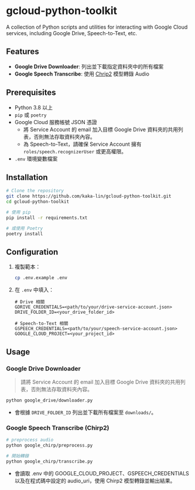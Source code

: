 # gcloud-python-toolkit

A collection of Python scripts and utilities for interacting with Google Cloud services, including Google Drive, Speech-to-Text, etc.

## Features

- **Google Drive Downloader**: 列出並下載指定資料夾中的所有檔案
- **Google Speech Transcribe**: 使用 [Chrip2](https://cloud.google.com/speech-to-text/v2/docs/chirp_2-model) 模型轉錄 Audio

## Prerequisites

- Python 3.8 以上
- `pip` 或 `poetry`
- Google Cloud 服務帳號 JSON 憑證
  - 將 Service Account 的 email 加入目標 Google Drive 資料夾的共用列表，否則無法存取資料夾內容。
  - 為 Speech-to-Text，請確保 Service Account 擁有 `roles/speech.recognizerUser` 或更高權限。
- `.env` 環境變數檔案

## Installation

```bash
# Clone the repository
git clone https://github.com/kaka-lin/gcloud-python-toolkit.git
cd gcloud-python-toolkit

# 使用 pip
pip install -r requirements.txt

# 或使用 Poetry
poetry install
```

## Configuration

1. 複製範本：

   ```bash
   cp .env.example .env
   ```
2. 在 `.env` 中填入：

    ```dotenv
    # Drive 相關
    GDRIVE_CREDENTIALS=<path/to/your/drive-service-account.json>
    DRIVE_FOLDER_ID=<your_drive_folder_id>

    # Speech-to-Text 相關
    GSPEECH_CREDENTIALS=<path/to/your/speech-service-account.json>
    GOOGLE_CLOUD_PROJECT=<your_project_id>
    ```

## Usage

### Google Drive Downloader

> 請將 Service Account 的 email 加入目標 Google Drive 資料夾的共用列表，否則無法存取資料夾內容。

```bash
python google_drive/downloader.py
```
  - 會根據 `DRIVE_FOLDER_ID` 列出並下載所有檔案至 `downloads/`。

### Google Speech Transcribe (Chirp2)

```bash
# preprocess audio
python google_chirp/preprocess.py

# 開始轉錄
python google_chirp/transcribe.py
```
  - 會讀取 .env 中的 GOOGLE_CLOUD_PROJECT、GSPEECH_CREDENTIALS 以及在程式碼中設定的 audio_uri，使用 Chirp2 模型轉錄並輸出結果。
